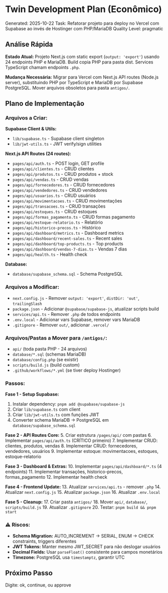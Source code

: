 # Twin Development Plan (Econômico)
Generated: 2025-10-22
Task: Refatorar projeto para deploy no Vercel com Supabase ao invés de Hostinger com PHP/MariaDB
Quality Level: pragmatic

## Análise Rápida

**Estado Atual:** Projeto Next.js com static export (`output: 'export'`) usando 24 endpoints PHP e MariaDB. Build copia PHP para pasta dist. Services TypeScript chamam endpoints `.php`.

**Mudança Necessária:** Migrar para Vercel com Next.js API routes (Node.js server), substituindo PHP por TypeScript e MariaDB por Supabase PostgreSQL. Mover arquivos obsoletos para pasta `antigos/`.

## Plano de Implementação

### Arquivos a Criar:

**Supabase Client & Utils:**
- `lib/supabase.ts` - Supabase client singleton
- `lib/jwt-utils.ts` - JWT verify/sign utilities

**Next.js API Routes (24 routes):**
- `pages/api/auth.ts` - POST login, GET profile
- `pages/api/clientes.ts` - CRUD clientes
- `pages/api/produtos.ts` - CRUD produtos + stock
- `pages/api/vendas.ts` - CRUD vendas
- `pages/api/fornecedores.ts` - CRUD fornecedores
- `pages/api/vendedores.ts` - CRUD vendedores
- `pages/api/usuarios.ts` - CRUD usuários
- `pages/api/movimentacoes.ts` - CRUD movimentações
- `pages/api/transacoes.ts` - CRUD transações
- `pages/api/estoques.ts` - CRUD estoques
- `pages/api/formas_pagamento.ts` - CRUD formas pagamento
- `pages/api/estoque-relatorio.ts` - Relatório
- `pages/api/historico-precos.ts` - Histórico
- `pages/api/dashboard/metrics.ts` - Dashboard metrics
- `pages/api/dashboard/recent-sales.ts` - Recent sales
- `pages/api/dashboard/top-products.ts` - Top products
- `pages/api/dashboard/vendas-7-dias.ts` - Vendas 7 dias
- `pages/api/health.ts` - Health check

**Database:**
- `database/supabase_schema.sql` - Schema PostgreSQL

### Arquivos a Modificar:

- `next.config.js` - Remover `output: 'export'`, `distDir: 'out'`, `trailingSlash`
- `package.json` - Adicionar `@supabase/supabase-js`, atualizar scripts build
- `services/api.ts` - Remover `.php` de todos endpoints
- `.env.local` - Adicionar vars Supabase, remover vars MariaDB
- `.gitignore` - Remover `out/`, adicionar `.vercel/`

### Arquivos/Pastas a Mover para `/antigos/`:

- `api/` (toda pasta PHP - 24 arquivos)
- `database/*.sql` (schemas MariaDB)
- `database/config.php` (se existir)
- `scripts/build.js` (build custom)
- `.github/workflows/*.yml` (se tiver deploy Hostinger)

### Passos:

**Fase 1 - Setup Supabase:**
1. Instalar dependency: `pnpm add @supabase/supabase-js`
2. Criar `lib/supabase.ts` com client
3. Criar `lib/jwt-utils.ts` com funções JWT
4. Converter schema MariaDB → PostgreSQL em `database/supabase_schema.sql`

**Fase 2 - API Routes Core:**
5. Criar estrutura `/pages/api/` com pastas
6. Implementar `pages/api/auth.ts` (CRÍTICO primeiro)
7. Implementar CRUD: clientes, produtos, vendas
8. Implementar CRUD: fornecedores, vendedores, usuários
9. Implementar estoque: movimentacoes, estoques, estoque-relatorio

**Fase 3 - Dashboard & Extras:**
10. Implementar `pages/api/dashboard/*.ts` (4 endpoints)
11. Implementar transações, historico-precos, formas_pagamento
12. Implementar health check

**Fase 4 - Frontend Update:**
13. Atualizar `services/api.ts` - remover `.php`
14. Atualizar `next.config.js`
15. Atualizar `package.json`
16. Atualizar `.env.local`

**Fase 5 - Cleanup:**
17. Criar pasta `antigos/`
18. Mover `api/`, `database/`, `scripts/build.js`
19. Atualizar `.gitignore`
20. Testar: `pnpm build && pnpm start`

### ⚠️ Riscos:

- **Schema Migration:** AUTO_INCREMENT → SERIAL, ENUM → CHECK constraints, triggers diferentes
- **JWT Tokens:** Manter mesmo JWT_SECRET para não deslogar usuários
- **Decimal Fields:** Usar `parseFloat()` consistente para campos monetários
- **Timezone:** PostgreSQL usa `timestamptz`, garantir UTC

## Próximo Passo
Digite: ok, continue, ou approve
